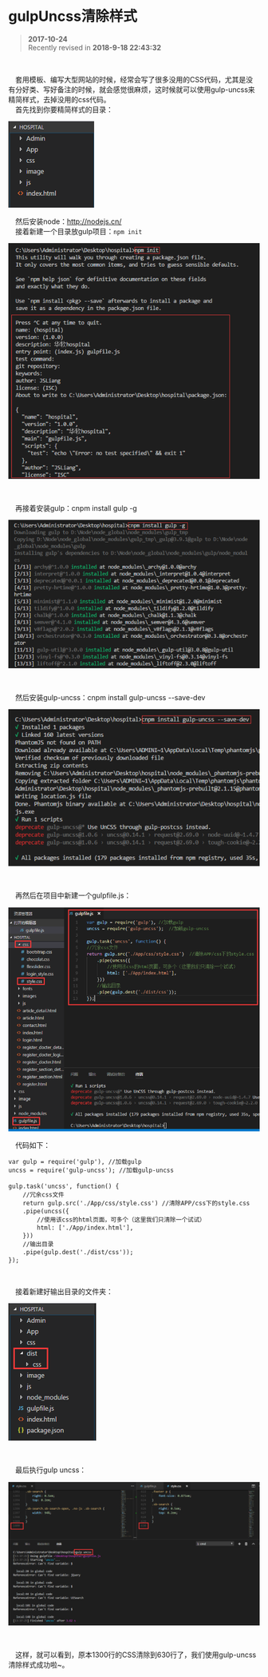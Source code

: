 # gulpUncss清除样式
>  **2017-10-24**  
> Recently revised in **2018-9-18 22:43:32**

<br>

&emsp;套用模板、编写大型网站的时候，经常会写了很多没用的CSS代码，尤其是没有分好类、写好备注的时候，就会感觉很麻烦，这时候就可以使用gulp-uncss来精简样式，去掉没用的css代码。  
&emsp;首先找到你要精简样式的目录：  

![图](./resource/17-1.png)

&emsp;然后安装node：http://nodejs.cn/  
&emsp;接着新建一个目录放gulp项目：`npm init`  

![图](./resource/17-2.png)

<br>

&emsp;再接着安装gulp：cnpm install gulp -g  

![图](./resource/17-3.png)

<br>

&emsp;然后安装gulp-uncss：cnpm install gulp-uncss --save-dev  

![图](./resource/17-4.png)

<br>

&emsp;再然后在项目中新建一个gulpfile.js：  

![图](./resource/17-5.png)

&emsp;代码如下：
```
var gulp = require('gulp'), //加载gulp
uncss = require('gulp-uncss'); //加载gulp-uncss

gulp.task('uncss', function() {
    //冗余css文件
    return gulp.src('./App/css/style.css') //清除APP/css下的style.css
    .pipe(uncss({
        //使用该css的html页面，可多个（这里我们只清除一个试试）
        html: ['./App/index.html'],
    }))
    //输出目录
    .pipe(gulp.dest('./dist/css'));
});
```

<br>

&emsp;接着新建好输出目录的文件夹：  

![图](./resource/17-6.png)

<br>

&emsp;最后执行gulp uncss：  

![图](./resource/17-7.png)

<br>

&emsp;这样，就可以看到，原本1300行的CSS清除到630行了，我们使用gulp-uncss清除样式成功啦~。  

<br>

 